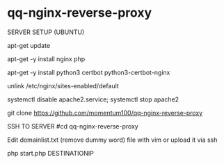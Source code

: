 # qq-nginx-reverse-proxy

SERVER SETUP (UBUNTU)

apt-get update

apt-get -y install nginx php 

apt-get -y install python3 certbot python3-certbot-nginx 

unlink /etc/nginx/sites-enabled/default

systemctl disable apache2.service; systemctl stop apache2


git clone https://github.com/momentum100/qq-nginx-reverse-proxy


SSH TO SERVER
#cd qq-nginx-reverse-proxy

Edit domainlist.txt (remove dummy word) file with vim or upload it via ssh

php start.php DESTINATIONIP
